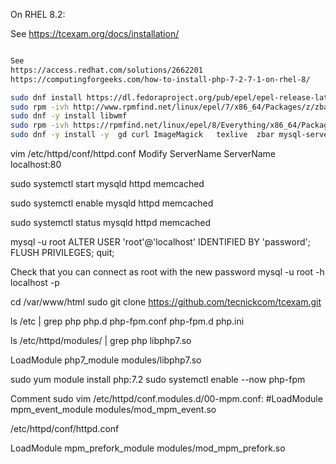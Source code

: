 On RHEL 8.2:

See https://tcexam.org/docs/installation/

```bash

See 
https://access.redhat.com/solutions/2662201
https://computingforgeeks.com/how-to-install-php-7-2-7-1-on-rhel-8/

sudo dnf install https://dl.fedoraproject.org/pub/epel/epel-release-latest-8.noarch.rpm
sudo rpm -ivh http://www.rpmfind.net/linux/epel/7/x86_64/Packages/z/zbar-0.10-27.el7.x86_64.rpm
sudo dnf -y install libwmf
sudo rpm -ivh https://rpmfind.net/linux/epel/8/Everything/x86_64/Packages/g/GraphicsMagick-1.3.34-1.el8.x86_64.rpm
sudo dnf -y install -y  gd curl ImageMagick   texlive  zbar mysql-server httpd php php-mysqlnd php-pdo php-gd php-mbstring libdbi-dbd-mysql php-curl memcached


```


vim /etc/httpd/conf/httpd.conf
Modify ServerName
ServerName localhost:80


sudo systemctl start mysqld httpd memcached

sudo systemctl enable mysqld httpd memcached

sudo systemctl status mysqld httpd memcached


mysql -u root
ALTER USER 'root'@'localhost' IDENTIFIED BY 'password';
FLUSH PRIVILEGES;
quit;

Check that you can connect as root with the new password
mysql -u root -h localhost -p

cd /var/www/html
sudo git clone https://github.com/tecnickcom/tcexam.git

ls /etc | grep php
php.d
php-fpm.conf
php-fpm.d
php.ini

ls /etc/httpd/modules/ | grep php
libphp7.so

LoadModule php7_module modules/libphp7.so

sudo yum module install php:7.2
sudo systemctl enable --now php-fpm

Comment sudo vim /etc/httpd/conf.modules.d/00-mpm.conf: #LoadModule mpm_event_module modules/mod_mpm_event.so

/etc/httpd/conf/httpd.conf

LoadModule mpm_prefork_module modules/mod_mpm_prefork.so
